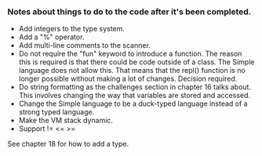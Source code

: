 
### Notes about things to do to the code after it's been completed.

* Add integers to the type system.
* Add a "%" operator.
* Add multi-line comments to the scanner.
* Do not require the "fun" keyword to introduce a function. The reason this is required is that there could be
code outside of a class. The Simple language does not allow this. That means that the repl() function is no longer
possible without making a lot of changes. Decision required.
* Do string formatting as the challenges section in chapter 16 talks about. This involves changing the way that
variables are stored and accessed.
* Change the Simple language to be a duck-typed language instead of a strong typed language.
* Make the VM stack dynamic.
* Support != <= >=

See chapter 18 for how to add a type.
